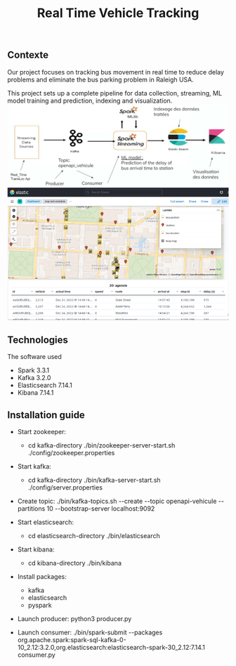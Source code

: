 <h1 style="text-align: center;">
  <br>
  Real Time Vehicle Tracking
</h1>
<div style="text-align: center;">
  <h4>
    <!-- <a href="#Context">Context</a> | --> 
  </h4>
</div>
<br>

## Contexte
Our project focuses on tracking bus movement in real time to reduce delay problems and eliminate the bus parking problem in Raleigh USA.

This project sets up a complete pipeline for data collection, streaming, ML model training and prediction, indexing and visualization.
<img src="/img/pipeline.png">
<img src="/img/dashboard.png">

## Technologies
The software used
- Spark 3.3.1
- Kafka 3.2.0
- Elasticsearch 7.14.1
- Kibana 7.14.1

## Installation guide
- Start zookeeper:
  - cd kafka-directory
    ./bin/zookeeper-server-start.sh ./config/zookeeper.properties

- Start kafka:
  - cd kafka-directory
    ./bin/kafka-server-start.sh ./config/server.properties

- Create topic:
  ./bin/kafka-topics.sh --create --topic openapi-vehicule --partitions 10 --bootstrap-server localhost:9092

- Start elasticsearch:
  - cd elasticsearch-directory
    ./bin/elasticsearch

- Start kibana:
  - cd kibana-directory
    ./bin/kibana

- Install packages:
  - kafka
  - elasticsearch
  - pyspark

- Launch producer:
  python3 producer.py

- Launch consumer:
  ./bin/spark-submit --packages org.apache.spark:spark-sql-kafka-0-10_2.12:3.2.0,org.elasticsearch:elasticsearch-spark-30_2.12:7.14.1 consumer.py

